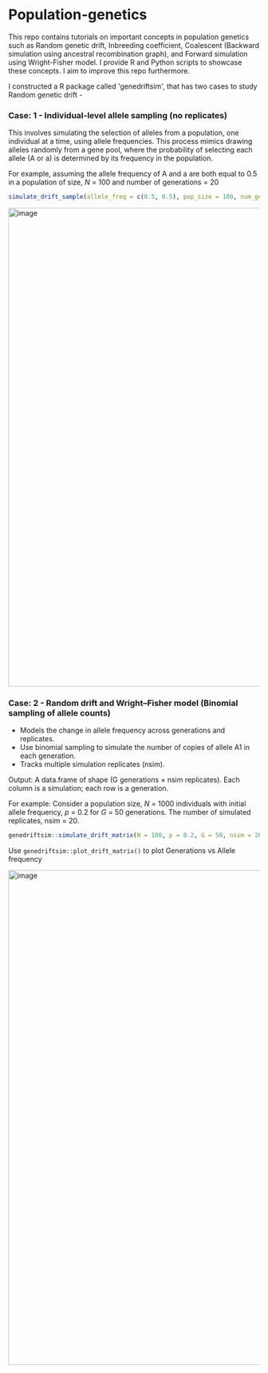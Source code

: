 # Population-genetics
This repo contains tutorials on important concepts in population genetics such as Random genetic drift, Inbreeding coefficient, Coalescent (Backward simulation using ancestral recombination graph), and Forward simulation using Wright-Fisher model.
I provide R and Python scripts to showcase these concepts. I aim to improve this repo furthermore.

I constructed a R package called 'genedriftsim', that has two cases to study Random genetic drift -

### Case: 1 - Individual-level allele sampling (no replicates)
This involves simulating the selection of alleles from a population, one individual at a time, using allele frequencies. This process mimics drawing alleles randomly from a gene pool, where the probability of selecting each allele (A or a) is determined by its frequency in the population. 

For example, assuming the allele frequency of A and a are both equal to 0.5 in a population of size, _N_ = 100 and number of generations = 20

```r
simulate_drift_sample(allele_freq = c(0.5, 0.5), pop_size = 100, num_generations = 20)
```

<img width="959" alt="image" src="https://github.com/user-attachments/assets/a5b506f3-7029-4ee0-9cb7-78ef20a6fc7b" />


### Case: 2 - Random drift and Wright–Fisher model (Binomial sampling of allele counts)

- Models the change in allele frequency across generations and replicates.
- Use binomial sampling to simulate the number of copies of allele A1 in each generation.
- Tracks multiple simulation replicates (nsim).

Output:
A data.frame of shape (G generations × nsim replicates). Each column is a simulation; each row is a generation.

For example: 
Consider a population size, _N_ = 1000 individuals with initial allele frequency, _p_ = 0.2 for _G_ = 50 generations.
The number of simulated replicates, nsim = 20.

```r
genedriftsim::simulate_drift_matrix(N = 100, p = 0.2, G = 50, nsim = 20)
```

Use ```genedriftsim::plot_drift_matrix()``` to plot Generations vs Allele frequency

<img width="991" alt="image" src="https://github.com/user-attachments/assets/28010f88-6e61-4ae2-b5e3-e5bc1a9884ac" />


